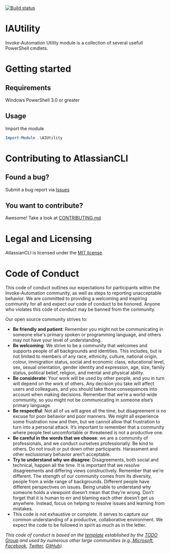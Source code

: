 [![Build status](https://ci.appveyor.com/project/TomasDeceuninck/iautility?svg=true)](https://ci.appveyor.com/project/TomasDeceuninck/iautility)

IAUtility
=============
Invoke-Automation Utility module is a collection of several usefull PowerShell cmdlets.

Getting started
===============
## Requirements
Windows PowerShell 3.0 or greater

## Usage
Import the module
```PowerShell
Import-Module .\AIUtility
```

Contributing to AtlassianCLI
============================
## Found a bug?
Submit a bug report via [Issues](https://github.com/Invoke-Automation/AtlassianCLI/issues)
## You want to contribute?
Awesome! Take a look at [CONTRIBUTING.md](CONTRIBUTING.md)

Legal and Licensing
===================
AtlassianCLI is licensed under the [MIT license](LICENSE.txt).

Code of Conduct
===============
This code of conduct outlines our expectations for participants within the Invoke-Automation community, as well as steps to reporting unacceptable behavior. We are committed to providing a welcoming and inspiring community for all and expect our code of conduct to be honored. Anyone who violates this code of conduct may be banned from the community.

Our open source community strives to:

* **Be friendly and patient**: Remember you might not be communicating in someone else's primary spoken or programming language, and others may not have your level of understanding.
* **Be welcoming**: We strive to be a community that welcomes and supports people of all backgrounds and identities. This includes, but is not limited to members of any race, ethnicity, culture, national origin, colour, immigration status, social and economic class, educational level, sex, sexual orientation, gender identity and expression, age, size, family status, political belief, religion, and mental and physical ability.
* **Be considerate**: Your work will be used by other people, and you in turn will depend on the work of others. Any decision you take will affect users and colleagues, and you should take those consequences into account when making decisions. Remember that we’re a world-wide community, so you might not be communicating in someone else’s primary language.
* **Be respectful**: Not all of us will agree all the time, but disagreement is no excuse for poor behavior and poor manners. We might all experience some frustration now and then, but we cannot allow that frustration to turn into a personal attack. It’s important to remember that a community where people feel uncomfortable or threatened is not a productive one.
* **Be careful in the words that we choose**: we are a community of professionals, and we conduct ourselves professionally. Be kind to others. Do not insult or put down other participants. Harassment and other exclusionary behavior aren’t acceptable.
* **Try to understand why we disagree**: Disagreements, both social and technical, happen all the time. It is important that we resolve disagreements and differing views constructively. Remember that we’re different. The strength of our community comes from its diversity, people from a wide range of backgrounds. Different people have different perspectives on issues. Being unable to understand why someone holds a viewpoint doesn’t mean that they’re wrong. Don’t forget that it is human to err and blaming each other doesn’t get us anywhere. Instead, focus on helping to resolve issues and learning from mistakes.
* This code is not exhaustive or complete. It serves to capture our common understanding of a productive, collaborative environment. We expect the code to be followed in spirit as much as in the letter.

_This code of conduct is based on the [template](http://todogroup.org/opencodeofconduct/) established by the [TODO Group](http://todogroup.org/) and used by numerous other large communities (e.g.,[Microsoft](https://opensource.microsoft.com/codeofconduct/), [Facebook](https://code.facebook.com/pages/876921332402685/open-source-code-of-conduct), [Twitter](https://engineering.twitter.com/opensource/code-of-conduct), [GitHub](http://todogroup.org/opencodeofconduct/#opensource@github.com))._